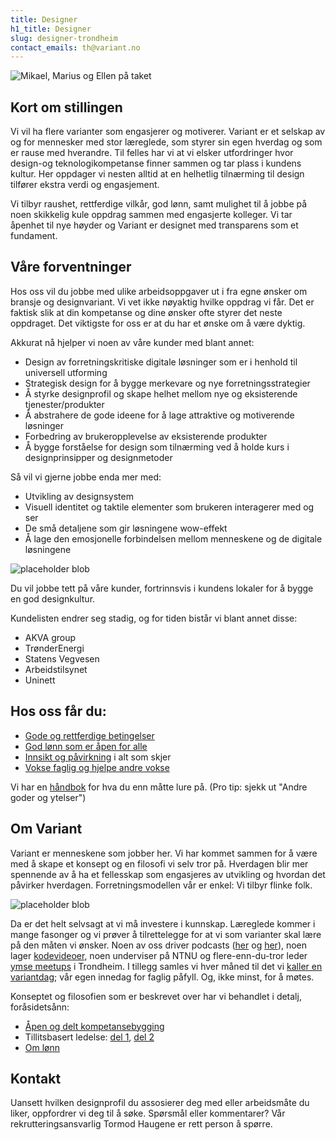 ```yaml
---
title: Designer
h1_title: Designer
slug: designer-trondheim
contact_emails: th@variant.no
---
```


![Mikael, Marius og Ellen på taket](/work_images/crimson_blob.svg)

## Kort om stillingen

Vi vil ha flere varianter som engasjerer og motiverer. Variant er et selskap av og for mennesker med stor læreglede, som styrer sin egen hverdag og som er rause med hverandre. Til felles har vi at vi elsker utfordringer hvor design-og teknologikompetanse finner sammen og tar plass i kundens kultur. Her oppdager vi nesten alltid at en helhetlig tilnærming til design tilfører ekstra verdi og engasjement.

Vi tilbyr raushet, rettferdige vilkår, god lønn, samt mulighet til å jobbe på noen skikkelig kule oppdrag sammen med engasjerte kolleger. Vi tar åpenhet til nye høyder og Variant er designet med transparens som et fundament.

## Våre forventninger

Hos oss vil du jobbe med ulike arbeidsoppgaver ut i fra egne ønsker om bransje og designvariant. Vi vet ikke nøyaktig hvilke oppdrag vi får. Det er faktisk slik at din kompetanse og dine ønsker ofte styrer det neste oppdraget. Det viktigste for oss er at du har et ønske om å være dyktig.

Akkurat nå hjelper vi noen av våre kunder med blant annet:

- Design av forretningskritiske digitale løsninger som er i henhold til universell utforming
- Strategisk design for å bygge merkevare og nye forretningsstrategier
- Å styrke designprofil og skape helhet mellom nye og eksisterende tjenester/produkter
- Å abstrahere de gode ideene for å lage attraktive og motiverende løsninger
- Forbedring av brukeropplevelse av eksisterende produkter
- Å bygge forståelse for design som tilnærming ved å holde kurs i designprinsipper og designmetoder

Så vil vi gjerne jobbe enda mer med:

- Utvikling av designsystem
- Visuell identitet og taktile elementer som brukeren interagerer med og ser
- De små detaljene som gir løsningene wow-effekt
- Å lage den emosjonelle forbindelsen mellom menneskene og de digitale løsningene

![placeholder blob](/work_images/blob_pink.svg)

Du vil jobbe tett på våre kunder, fortrinnsvis i kundens lokaler for å bygge en god designkultur.

Kundelisten endrer seg stadig, og for tiden bistår vi blant annet disse:

- AKVA group
- TrønderEnergi
- Statens Vegvesen
- Arbeidstilsynet
- Uninett

## Hos oss får du:

- [Gode og rettferdige betingelser](https://handbook.variant.no/#betingelser)
- [God lønn som er åpen for alle](https://www.variant.no/kalkulator)
- [Innsikt og påvirkning](https://blog.variant.no/bli-en-bedre-variant-7e1926bdcfba#e27f) i alt som skjer
- [Vokse faglig og hjelpe andre vokse](https://blog.variant.no/aapen-og-delt-kompetansebygging-c229771eee93)

Vi har en [håndbok](https://handbook.variant.no/) for hva du enn måtte lure på. (Pro tip: sjekk ut "Andre goder og ytelser")

## Om Variant

Variant er menneskene som jobber her. Vi har kommet sammen for å være med å skape et konsept og en filosofi vi selv tror på. Hverdagen blir mer spennende av å ha et fellesskap som engasjeres av utvikling og hvordan det påvirker hverdagen. Forretningsmodellen vår er enkel: Vi tilbyr flinke folk.

![placeholder blob](/work_images/teal_blob.svg)

Da er det helt selvsagt at vi må investere i kunnskap. Læreglede kommer i mange fasonger og vi prøver å tilrettelegge for at vi som varianter skal lære på den måten vi ønsker. Noen av oss driver podcasts ([her](http://bartjs.io/tag/podcast-episode/) og [her](https://kortslutning.fun/)), noen lager [kodevideoer](https://youtube.com/kodesnutt), noen underviser på NTNU og flere-enn-du-tror leder [ymse meetups](https://www.meetup.com/IXDATrondheim/) i Trondheim. I tillegg samles vi hver måned til det vi [kaller en variantdag](https://blog.variant.no/tagged/variantdag); vår egen innedag for faglig påfyll. Og, ikke minst, for å møtes.

Konseptet og filosofien som er beskrevet over har vi behandlet i detalj, foråsidetsånn:

- [Åpen og delt kompetansebygging](https://blog.variant.no/aapen-og-delt-kompetansebygging-c229771eee93)
- Tillitsbasert ledelse: [del 1](https://blog.variant.no/tillitsbasert-ledelse-del-1-hva-og-hvorfor-86f6aa485cf9), [del 2](https://blog.variant.no/tillitsbasert-ledelse-del-2-sette-retning-449452fcc6a6)
- [Om lønn](https://blog.variant.no/bonusutbetaling-og-l%C3%B8nnsjusteringer-c6d340f0a6d)

## Kontakt

Uansett hvilken designprofil du assosierer deg med eller arbeidsmåte du liker, oppfordrer vi deg til å søke. Spørsmål eller kommentarer? Vår rekrutteringsansvarlig Tormod Haugene er rett person å spørre.
